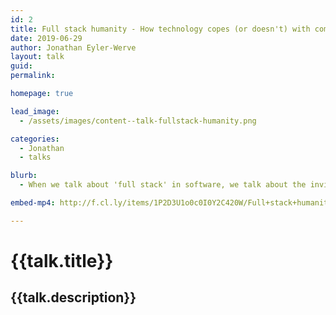 ```yaml
---
id: 2
title: Full stack humanity - How technology copes (or doesn't) with complexity
date: 2019-06-29
author: Jonathan Eyler-Werve
layout: talk
guid:
permalink:

homepage: true

lead_image:
  - /assets/images/content--talk-fullstack-humanity.png

categories:
  - Jonathan
  - talks

blurb:
  - When we talk about 'full stack' in software, we talk about the invisible systems that determine our experience. What happens when we apply that lens to social science concepts like gender identity? How might this inform (and improve!) the software we build?

embed-mp4: http://f.cl.ly/items/1P2D3U1o0c0I0Y2C420W/Full+stack+humanity_+How+technology+copes+%28or+doesn%27t%29+with+complexity+-+Jonathan+Eyler-Werve+-+June+26%2C+2019.mp4

---
```


# {{talk.title}}
## {{talk.description}}